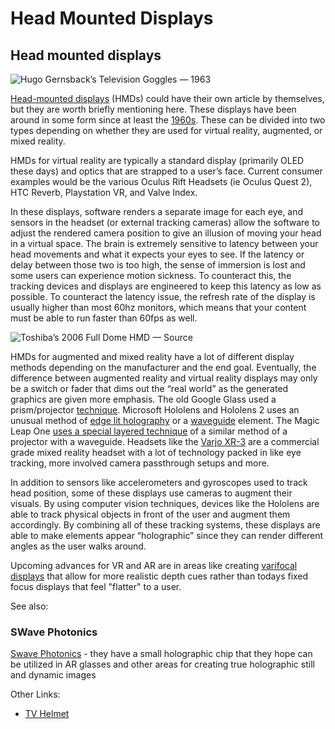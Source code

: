# Head Mounted Displays

## Head mounted displays <a href="#e3cc" id="e3cc"></a>

![Hugo Gernsback’s Television Goggles — 1963](https://miro.medium.com/max/1400/1\*ktiFVd3sZ9XWNz53ecC4fg.jpeg)

[Head-mounted displays](https://en.wikipedia.org/wiki/Head-mounted\_display) (HMDs) could have their own article by themselves, but they are worth briefly mentioning here. These displays have been around in some form since at least the [1960s](http://www.medien.ifi.lmu.de/lehre/ss09/ar/p757-sutherland.pdf). These can be divided into two types depending on whether they are used for virtual reality, augmented, or mixed reality.

HMDs for virtual reality are typically a standard display (primarily OLED these days) and optics that are strapped to a user’s face. Current consumer examples would be the various Oculus Rift Headsets (ie Oculus Quest 2), HTC Reverb, Playstation VR, and Valve Index.&#x20;

In these displays, software renders a separate image for each eye, and sensors in the headset (or external tracking cameras) allow the software to adjust the rendered camera position to give an illusion of moving your head in a virtual space. The brain is extremely sensitive to latency between your head movements and what it expects your eyes to see. If the latency or delay between those two is too high, the sense of immersion is lost and some users can experience motion sickness. To counteract this, the tracking devices and displays are engineered to keep this latency as low as possible. To counteract the latency issue, the refresh rate of the display is usually higher than most 60hz monitors, which means that your content must be able to run faster than 60fps as well.&#x20;

![Toshiba’s 2006 Full Dome HMD — Source](https://miro.medium.com/max/936/1\*ncnBKNTaOjNtyImx5B6tMw.jpeg)

HMDs for augmented and mixed reality have a lot of different display methods depending on the manufacturer and the end goal. Eventually, the difference between augmented reality and virtual reality displays may only be a switch or fader that dims out the “real world” as the generated graphics are given more emphasis. The old Google Glass used a prism/projector [technique](http://gizmodo.com/5994132/heres-how-google-glass-actually-works). Microsoft Hololens and Hololens 2 uses an unusual method of [edge lit holography](https://www.google.com/url?sa=t\&rct=j\&q=\&esrc=s\&source=web\&cd=1\&cad=rja\&uact=8\&ved=0ahUKEwiMoNj6udPOAhXKqx4KHURhCg4QFgggMAA\&url=http%253A%252F%252Fwww.media.mit.edu%252Fspi%252FSPIPapers%252Fryder%252Fthesis.pdf\&usg=AFQjCNGsTialAqRJUC-8XRx2VTO-TpbCsg\&sig2=2QIZnMsr4VFt\_FqdZmjrow) or a [waveguide](http://www.displaydaily.com/articles/446-free-sponsored-contents/sponsored-articles/14132-waveguide-based-displays-maturing-for-augmented-reality-applications) element. The Magic Leap One [uses a special layered technique](https://venturebeat.com/2018/08/23/magic-leap-one-teardown-reveals-6-layer-display-and-video-projectors/) of a similar method of a projector with a waveguide. Headsets like the [Varjo XR-3](https://varjo.com) are a commercial grade mixed reality headset with a lot of technology packed in like eye tracking, more involved camera passthrough setups and more.

In addition to sensors like accelerometers and gyroscopes used to track head position, some of these displays use cameras to augment their visuals. By using computer vision techniques, devices like the Hololens are able to track physical objects in front of the user and augment them accordingly. By combining all of these tracking systems, these displays are able to make elements appear “holographic” since they can render different angles as the user walks around.

Upcoming advances for VR and AR are in areas like creating [varifocal displays](https://uploadvr.com/half-dome-3-prime-time/) that allow for more realistic depth cues rather than todays fixed focus displays that feel "flatter" to a user.



See also:

### SWave Photonics

[Swave Photonics](https://swave.io) - they have a small holographic chip that they hope can be utilized in AR glasses and other areas for creating true holographic still and dynamic images



Other Links:

* [TV Helmet](https://www.vintag.es/2019/05/tv-helmet-by-walter-pichler.html)

